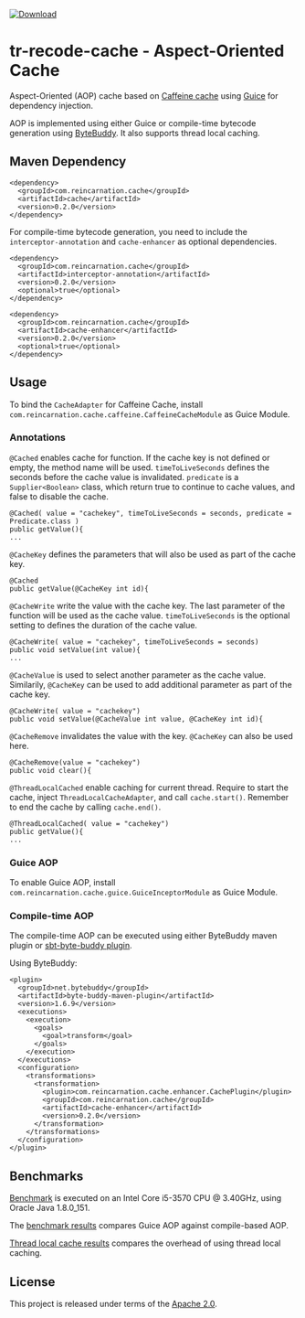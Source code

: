 [ ![Download](https://api.bintray.com/packages/wjtan/maven/tr-recode-cache/images/download.svg) ](https://bintray.com/wjtan/maven/tr-recode-cache/_latestVersion)

# tr-recode-cache - Aspect-Oriented Cache

Aspect-Oriented (AOP) cache based on [Caffeine cache](https://github.com/ben-manes/caffeine) using [Guice](https://github.com/google/guice) for dependency injection.

AOP is implemented using either Guice or compile-time bytecode generation using [ByteBuddy](http://bytebuddy.net).
It also supports thread local caching.

## Maven Dependency
```
<dependency>
  <groupId>com.reincarnation.cache</groupId>
  <artifactId>cache</artifactId>
  <version>0.2.0</version>
</dependency>
```

For compile-time bytecode generation, you need to include the `interceptor-annotation` and `cache-enhancer` as optional dependencies.

```
<dependency>
  <groupId>com.reincarnation.cache</groupId>
  <artifactId>interceptor-annotation</artifactId>
  <version>0.2.0</version>
  <optional>true</optional>
</dependency>

<dependency>
  <groupId>com.reincarnation.cache</groupId>
  <artifactId>cache-enhancer</artifactId>
  <version>0.2.0</version>
  <optional>true</optional>
</dependency>
```

## Usage

To bind the `CacheAdapter` for Caffeine Cache, install `com.reincarnation.cache.caffeine.CaffeineCacheModule` as Guice Module.

### Annotations

`@Cached` enables cache for function. If the cache key is not defined or empty, the method name will be used.
`timeToLiveSeconds` defines the seconds before the cache value is invalidated.
`predicate` is a `Supplier<Boolean>` class, which return true to continue to cache values, and false to disable the cache.

```
@Cached( value = "cachekey", timeToLiveSeconds = seconds, predicate = Predicate.class )
public getValue(){
...
```

`@CacheKey` defines the parameters that will also be used as part of the cache key.
```
@Cached
public getValue(@CacheKey int id){
```

`@CacheWrite` write the value with the cache key. The last parameter of the function will be used as the cache value.
`timeToLiveSeconds` is the optional setting to defines the duration of the cache value.
```
@CacheWrite( value = "cachekey", timeToLiveSeconds = seconds)
public void setValue(int value){
...
```

`@CacheValue` is used to select another parameter as the cache value.
Similarily, `@CacheKey` can be used to add additional parameter as part of the cache key.
```
@CacheWrite( value = "cachekey")
public void setValue(@CacheValue int value, @CacheKey int id){
```

`@CacheRemove` invalidates the value with the key. `@CacheKey` can also be used here.
```
@CacheRemove(value = "cachekey")
public void clear(){
```

`@ThreadLocalCached` enable caching for current thread.
Require to start the cache, inject `ThreadLocalCacheAdapter`, and call `cache.start()`.
Remember to end the cache by calling `cache.end()`.
```
@ThreadLocalCached( value = "cachekey")
public getValue(){
...
```

### Guice AOP

To enable Guice AOP, install `com.reincarnation.cache.guice.GuiceInceptorModule` as Guice Module.

### Compile-time AOP

The compile-time AOP can be executed using either ByteBuddy maven plugin or [sbt-byte-buddy plugin](https://github.com/wjtan/sbt-byte-buddy).

Using ByteBuddy:
```
<plugin>
  <groupId>net.bytebuddy</groupId>
  <artifactId>byte-buddy-maven-plugin</artifactId>
  <version>1.6.9</version>
  <executions>
    <execution>
      <goals>
        <goal>transform</goal>
      </goals>
    </execution>
  </executions>
  <configuration>
    <transformations>
      <transformation>
        <plugin>com.reincarnation.cache.enhancer.CachePlugin</plugin>
        <groupId>com.reincarnation.cache</groupId>
        <artifactId>cache-enhancer</artifactId>
        <version>0.2.0</version>
      </transformation>
    </transformations>
  </configuration>
</plugin>
```

## Benchmarks
[Benchmark](https://github.com/wjtan/tr-recode-cache/blob/master/benchmark) is executed on an Intel Core i5-3570 CPU @ 3.40GHz, using Oracle Java 1.8.0_151.

The [benchmark results](https://github.com/wjtan/tr-recode-cache/blob/master/benchmark/results.txt) compares Guice AOP against compile-based AOP.

[Thread local cache results](https://github.com/wjtan/tr-recode-cache/blob/master/benchmark/threadlocal-results.txt) compares the overhead of using thread local caching.

## License
This project is released under terms of the [Apache 2.0](https://opensource.org/licenses/Apache-2.0).
